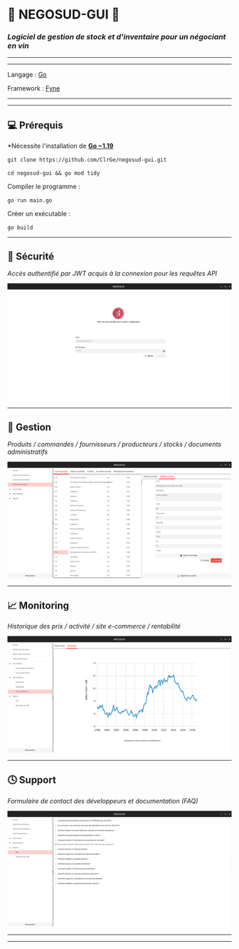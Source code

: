 # :wine_glass: NEGOSUD-GUI :wine_glass:
### *Logiciel de gestion de stock et d'inventaire pour un négociant en vin* 

---

---

Langage : [Go](https://go.dev/)

Framework : [Fyne](https://github.com/fyne-io/fyne)

---

---

## :computer: Prérequis

*Nécessite l'installation de **[Go ~1.19](https://go.dev/dl/)**

``` 
git clone https://github.com/ClrGe/negosud-gui.git
```
```
cd negosud-gui && go mod tidy
```
Compiler le programme :
```
go run main.go
```
Créer un exécutable :
```
go build
```

---

## :closed_lock_with_key: Sécurité

*Accès authentifié par JWT acquis à la connexion pour les requêtes API*

![login.png](media/login.png)

---

## :open_file_folder: Gestion
*Produits / commandes / fournisseurs / producteurs / stocks / documents administratifs* 

![management.png](media/management.png)

---

## :chart_with_upwards_trend: Monitoring

*Historique des prix / activité / site e-commerce / rentabilité*

![stats.png](media/stats.png)

---

## :clock4: Support
*Formulaire de contact des développeurs et documentation (FAQ)*

![stats.png](media/faq.png)

---

---